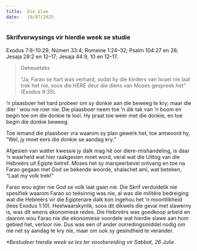 ```yaml
---
title:  Die plae
date:   19/07/2025
---
```


### Skrifverwysings vir hierdie week se studie

Exodus 7:8–10:29; Númeri 33:4; Romeine 1:24–32; Psalm 104:27 en 28; Jesaja 28:2 en 12–17; Jesaja 44:9, 10 en 12–17.

> <p>Geheueteks</p>
> “Ja, Farao se hart was verhard, sodat hy die kinders van Israel nie laat trek het nie, soos die HERE deur die diens van Moses gespreek het” (Exodus 9:35).

’n plaasboer het hard probeer om sy donkie aan die beweeg te kry; maar die dier ’ wou nie roer nie. Die plaasboer neem toe ’n dik tak van ’n boom en begin toe om die donkie te looi. Hy praat toe weer met die donkie, en toe begin die donkie beweeg.

Toe iemand die plaasboer vra waarom sy plan gewerk het, toe antwoord hy, “Wel, jy moet eers die donkie se aandag kry.”

Afgesien van watter kwessie jy dalk mag hê oor diere-mishandeling, is daar ’n waarheid wat hier raakgesien moet word, veral wat die Uittog van die Hebreërs uit Egipte betref. Moses het sy marsjeerbevel ontvang en toe na Farao gegaan met God se bekende woorde, shalachet ami, wat beteken, “Laat my volk trek!”

Farao wou egter nie God se volk laat gaan nie. Die Skrif verduidelik nie spesifiek waarom Farao so teësinnig was nie, al was die militêre bedreiging wat die Hebreërs vir die Egiptenare dalk kon ingehou het ’n moontlikheid (lees Exodus 1:10). Heelwaarskynlik, soos dit dikwels die geval met slawerny is, was dit weens ekonomiese redes. Die Hebreërs was goedkoop arbeid en daarom wou Farao nie die ekonomiese voordele wat hierdie slawe aan hom gebied het, verloor nie. Dus was een of ander oorredingsmiddel nodig om nie net sy aandag te kry nie, maar om ook sy gesindheid te verander.

_*Bestudeer hierdie week se les ter voorbereiding vir Sabbat, 26 Julie._